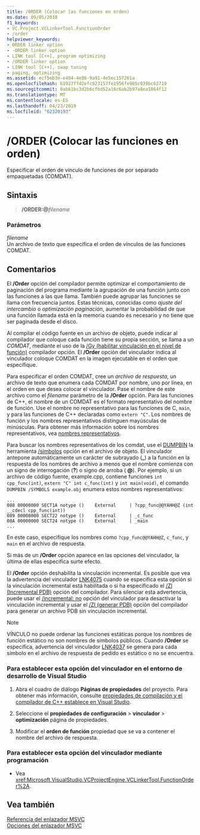 ```yaml
---
title: /ORDER (Colocar las funciones en orden)
ms.date: 09/05/2018
f1_keywords:
- VC.Project.VCLinkerTool.FunctionOrder
- /order
helpviewer_keywords:
- ORDER linker option
- -ORDER linker option
- LINK tool [C++], program optimizing
- /ORDER linker option
- LINK tool [C++], swap tuning
- paging, optimizing
ms.assetid: ecf5eb3e-e404-4e86-9a91-4e5ec157261a
ms.openlocfilehash: b1927ffd2efc923157fe1956fe905c939bc62719
ms.sourcegitcommit: 0ab61bc3d2b6cfbd52a16c6ab2b97a8ea1864f12
ms.translationtype: MT
ms.contentlocale: es-ES
ms.lasthandoff: 04/23/2019
ms.locfileid: "62320193"
---
```

# <a name="order-put-functions-in-order"></a>/ORDER (Colocar las funciones en orden)

Especificar el orden de vínculo de funciones de por separado empaquetadas (COMDAT).

## <a name="syntax"></a>Sintaxis

> **/ORDER:\@**<em>filename</em>

### <a name="parameters"></a>Parámetros

*filename*<br/>
Un archivo de texto que especifica el orden de vínculos de las funciones COMDAT.

## <a name="remarks"></a>Comentarios

El **/Order** opción del compilador permite optimizar el comportamiento de paginación del programa mediante la agrupación de una función junto con las funciones a las que llama. También puede agrupar las funciones se llama con frecuencia juntos. Estas técnicas, conocidas como *ajuste del intercambio* o *optimización paginación*, aumentar la probabilidad de que una función llamada está en la memoria cuando es necesario y no tiene que ser paginada desde el disco.

Al compilar el código fuente en un archivo de objeto, puede indicar al compilador que coloque cada función tiene su propia sección, se llama a un *COMDAT*, mediante el uso de la [/Gy (habilitar vinculación en el nivel de función)](gy-enable-function-level-linking.md) compilador opción. El **/Order** opción del vinculador indica al vinculador coloque COMDAT en la imagen ejecutable en el orden que especifique.

Para especificar el orden COMDAT, cree un *archivo de respuesta*, un archivo de texto que enumera cada COMDAT por nombre, uno por línea, en el orden en que desea colocar el vinculador. Pase el nombre de este archivo como el *filename* parámetro de la **/Order** opción. Para las funciones de C++, el nombre de un COMDAT es el formato representativo del nombre de función. Use el nombre no representativo para las funciones de C, `main`, y para las funciones de C++ declaradas como `extern "C"`. Los nombres de función y los nombres representativos distinguen mayúsculas de minúsculas. Para obtener más información sobre los nombres representativos, vea [nombres representativos](decorated-names.md).

Para buscar los nombres representativos de los comdat, use el [DUMPBIN](dumpbin-reference.md) la herramienta [/símbolos](symbols.md) opción en el archivo de objeto. El vinculador antepone automáticamente un carácter de subrayado (**\_**) a la función en la respuesta de los nombres de archivo a menos que el nombre comienza con un signo de interrogación (**?**) o signo de arroba ( **\@**). Por ejemplo, si un archivo de código fuente, example.cpp, contiene funciones `int cpp_func(int)`, `extern "C" int c_func(int)` y `int main(void)`, el comando `DUMPBIN /SYMBOLS example.obj` enumera estos nombres representativos:

```Output
...
088 00000000 SECT1A notype ()    External     | ?cpp_func@@YAHH@Z (int __cdecl cpp_func(int))
089 00000000 SECT22 notype ()    External     | _c_func
08A 00000000 SECT24 notype ()    External     | _main
...
```

En este caso, especifique los nombres como `?cpp_func@@YAHH@Z`, `c_func`, y `main` en el archivo de respuesta.

Si más de un **/Order** opción aparece en las opciones del vinculador, la última de ellas especifica surte efecto.

El **/Order** opción deshabilita la vinculación incremental. Es posible que vea la advertencia del vinculador [LNK4075](../../error-messages/tool-errors/linker-tools-warning-lnk4075.md) cuando se especifica esta opción si la vinculación incremental está habilitada o si ha especificado el [/ZI (Incremental PDB)](z7-zi-zi-debug-information-format.md) opción del compilador. Para silenciar esta advertencia, puede usar el [/incremental: no](incremental-link-incrementally.md) opción del vinculador para desactivar la vinculación incremental y usar el [/ZI (generar PDB)](z7-zi-zi-debug-information-format.md) opción del compilador para generar un archivo PDB sin vinculación incremental.

> [!NOTE]
> VÍNCULO no puede ordenar las funciones estáticas porque los nombres de función estático no son nombres de símbolos públicos. Cuando **/Order** se especifica, advertencia del vinculador [LNK4037](../../error-messages/tool-errors/linker-tools-warning-lnk4037.md) se genera para cada símbolo en el archivo de respuesta de pedido es estático o no se encuentra.

### <a name="to-set-this-linker-option-in-the-visual-studio-development-environment"></a>Para establecer esta opción del vinculador en el entorno de desarrollo de Visual Studio

1. Abra el cuadro de diálogo **Páginas de propiedades** del proyecto. Para obtener más información, consulte [propiedades de compilación y el compilador de C++ establece en Visual Studio](../working-with-project-properties.md).

1. Seleccione el **propiedades de configuración** > **vinculador** > **optimización** página de propiedades.

1. Modificar el **orden de función** propiedad que se va a contener el nombre del archivo de respuesta.

### <a name="to-set-this-linker-option-programmatically"></a>Para establecer esta opción del vinculador mediante programación

- Vea <xref:Microsoft.VisualStudio.VCProjectEngine.VCLinkerTool.FunctionOrder%2A>.

## <a name="see-also"></a>Vea también

[Referencia del enlazador MSVC](linking.md)<br/>
[Opciones del enlazador MSVC](linker-options.md)
